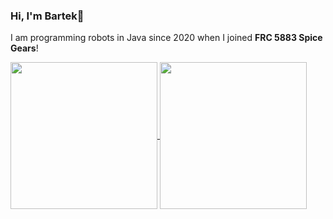 ### Hi, I'm Bartek👋
I am programming robots in Java since 2020 when I joined **FRC 5883 Spice Gears**!

<a href=https://github.com/anuraghazra/github-readme-stats>
<img height=235 align="center" src=
  "https://github-readme-stats.vercel.app/api?username=bartekdylewski&hide=stars,issues&show=reviews,prs_merged,prs_merged_percentage&include_all_commits=true&hide_rank=true&show_icons=true&bg_color=0000066f&hide_border=true&theme=midnight-purple"/>
</a>
<a href=https://github.com/anuraghazra/github-readme-stats>
<img height=235 align="center" src=
  "https://github-readme-stats.vercel.app/api/top-langs/?username=bartekdylewski&layout=donut&bg_color=0000066f&hide_border=true&theme=midnight-purple"/>
</a>




<!--
theme 
&bg_color=0000066f&hide_border=true&theme=midnight-purple#gh-dark-mode-only
&theme=graywhite#gh-light-mode-only


**bartekdylewski/bartekdylewski** is a ✨ _special_ ✨ repository because its `README.md` (this file) appears on your GitHub profile.

Here are some ideas to get you started:

- 🔭 I’m currently working on ...
- 🌱 I’m currently learning ...
- 👯 I’m looking to collaborate on ...
- 🤔 I’m looking for help with ...
- 💬 Ask me about ...
- 📫 How to reach me: ...
- 😄 Pronouns: ...
- ⚡ Fun fact: ...
-->
